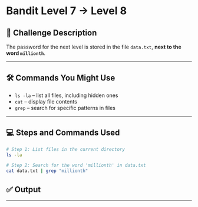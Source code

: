 # Bandit Level 7 → Level 8

## 🧩 Challenge Description

The password for the next level is stored in the file `data.txt`, **next to the word `millionth`**.

---

## 🛠 Commands You Might Use

- `ls -la` – list all files, including hidden ones
- `cat` – display file contents
- `grep` – search for specific patterns in files

---

## 💻 Steps and Commands Used

```bash
# Step 1: List files in the current directory
ls -la

# Step 2: Search for the word 'millionth' in data.txt
cat data.txt | grep "millionth"

```

## ✅ Output

---